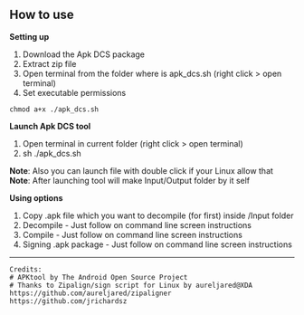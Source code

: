 ## How to use

**Setting up**

1. Download the Apk DCS package
2. Extract zip file
3. Open terminal from the folder where is apk_dcs.sh (right click > open terminal)
4. Set executable permissions
```
chmod a+x ./apk_dcs.sh
```
**Launch Apk DCS tool**

1. Open terminal in current folder (right click > open terminal) 
2. sh ./apk_dcs.sh

**Note**: Also you can launch file with double click if your Linux allow that
**Note**: After launching tool will make Input/Output folder by it self

**Using options**

1. Copy .apk file which you want to decompile (for first) inside /Input folder
2. Decompile - Just follow on command line screen instructions
3. Compile - Just follow on command line screen instructions
4. Signing .apk package - Just follow on command line screen instructions

---------------------------------------
```
Credits:
# APKtool by The Android Open Source Project
# Thanks to Zipalign/sign script for Linux by aureljared@XDA
https://github.com/aureljared/zipaligner
https://github.com/jrichardsz
```
